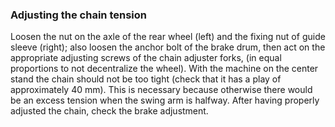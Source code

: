 ### Adjusting the chain tension

Loosen the nut on the axle of the rear wheel (left) and the fixing nut of guide sleeve (right); also
loosen the anchor bolt of the brake drum, then act on the appropriate adjusting screws of the chain 
adjuster forks, (in equal proportions to not decentralize the wheel). With the machine on the center 
stand the chain should not be too tight (check that it has a play of approximately 40 mm). This is 
necessary because otherwise there would be an excess tension when the swing arm is halfway. After 
having properly adjusted the chain, check the brake adjustment.
